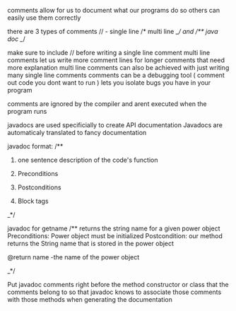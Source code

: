 comments allow for us to document what our programs do so others can easily use them correctly 

there are 3 types of comments
// - single line
/*  multi
line _*/
and
/** java doc _*/

make sure to include // before writing a single line comment 
multi line comments let us write more comment lines for longer comments that need more explanation 
multi line comments can also be achieved with just writing many single line comments
comments can be a debugging tool ( comment out code you dont want to run )
lets you isolate bugs you have in your program 

comments are ignored by the compiler and arent executed when the program runs 

javadocs are used specificially to create API documentation 
Javadocs are automaticaly translated to fancy documentation 

javadoc format: 
/** 
1. one sentence description of the code's function
2. Preconditions
3. Postconditions

4. Block tags

_*/

javadoc for getname
/**
returns the string name for a given power object 
Preconditions: Power object must be initialized
Postcondition: our method returns the String name that is stored in the power object 

@return name -the name of the power object 

_*/

Put javadoc comments right before the method constructor or class that the comments belong to so that javadoc knows to associate those comments with those methods when generating the documentation


